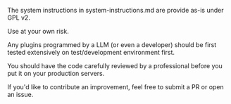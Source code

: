 The system instructions in system-instructions.md are provide as-is under GPL v2.

Use at your own risk.

Any plugins programmed by a LLM (or even a developer) should be first tested extensively on test/development environment first.

You should have the code carefully reviewed by a professional before you put it on your production servers.

If you'd like to contribute an improvement, feel free to submit a PR or open an issue.

